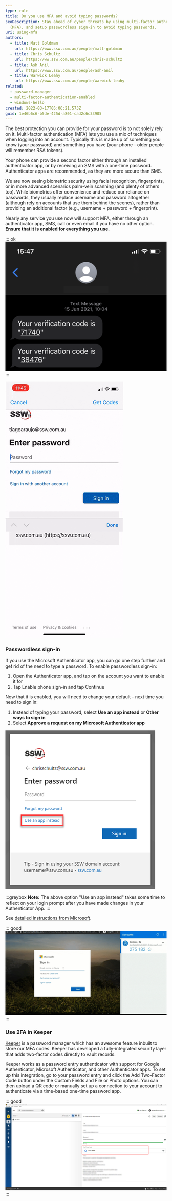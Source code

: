 ```yaml
---
type: rule
title: Do you use MFA and avoid typing passwords?
seoDescription: Stay ahead of cyber threats by using multi-factor authentication
  (MFA), and setup passwordless sign-in to avoid typing passwords.
uri: using-mfa
authors:
  - title: Matt Goldman
    url: https://www.ssw.com.au/people/matt-goldman
  - title: Chris Schultz
    url: https://ww.ssw.com.au/people/chris-schultz
  - title: Ash Anil
    url: https://www.ssw.com.au/people/ash-anil
  - title: Warwick Leahy
    url: https://www.ssw.com.au/people/warwick-leahy
related:
  - password-manager
  - multi-factor-authentication-enabled
  - windows-hello
created: 2022-03-17T05:06:21.573Z
guid: 1e46b6c6-b5de-425d-a801-cad2c6c33905
---
```


The best protection you can provide for your password is to not solely rely on it. Multi-factor authentication (MFA) lets you use a mix of techniques when logging into an account. Typically this is made up of something you know (your password) and something you have (your phone - older people will remember RSA tokens).

<!--endintro-->

Your phone can provide a second factor either through an installed authenticator app, or by receiving an SMS with a one-time password. Authenticator apps are recommended, as they are more secure than SMS.

We are now seeing biometric security using facial recognition, fingerprints, or in more advanced scenarios palm-vein scanning (and plenty of others too). While biometrics offer convenience and reduce our reliance on passwords, they usually replace username and password altogether (although rely on accounts that use them behind the scenes), rather than providing an additional factor (e.g., username + password + fingerprint).

Nearly any service you use now will support MFA, either through an authenticator app, SMS, call or even email if you have no other option. **Ensure that it is enabled for everything you use.**

::: ok
![Figure: OK example - SMS is less secure than other methods](mfa-sms.png)
:::

![Figure: Microsoft's Authenticator app in action](microsoft-authenticator-steps.gif)

### Passwordless sign-in

If you use the Microsoft Authenticator app, you can go one step further and get rid of the need to type a password. To enable passwordless sign-in:

1. Open the Authenticator app, and tap on the account you want to enable it for
2. Tap Enable phone sign-in and tap Continue

Now that it is enabled, you will need to change your default - next time you need to sign in:

1. Instead of typing your password, select **Use an app instead** or **Other ways to sign in**
2. Select **Approve a request on my Microsoft Authenticator app**

![Figure: MFA sign-in | Use an app instead](azure-mfa-useapp.png)

:::greybox
**Note:** The above option "Use an app instead" takes some time to reflect on your login prompt after you have made changes in your Authenticator App.
:::

See [detailed instructions from Microsoft](https://support.microsoft.com/en-us/account-billing/sign-in-to-your-accounts-using-the-microsoft-authenticator-app-582bdc07-4566-4c97-a7aa-56058122714c).

::: good
![Figure: Good example - Microsoft Authenticator app with Passwordless sign-in (recommended)](authenticator-app.gif)
:::

### Use 2FA in Keeper

[Keeper](https://www.keepersecurity.com) is a password manager which has an awesome feature inbuilt to store our MFA codes. Keeper has developed a fully-integrated security layer that adds two-factor codes directly to vault records.

Keeper works as a password entry authenticator with support for Google Authenticator, Microsoft Authenticator, and other Authenticator apps. To set up this integration, go to your password entry and click the Add Two-Factor Code button under the Custom Fields and File or Photo options. You can then upload a QR code or manually set up a connection to your account to authenticate via a time-based one-time password app.

::: good
![Figure: Good example - Google authenticator 2FA enabled and saved in Keeper](2022-11-21_10-30-59.jpg)
:::
